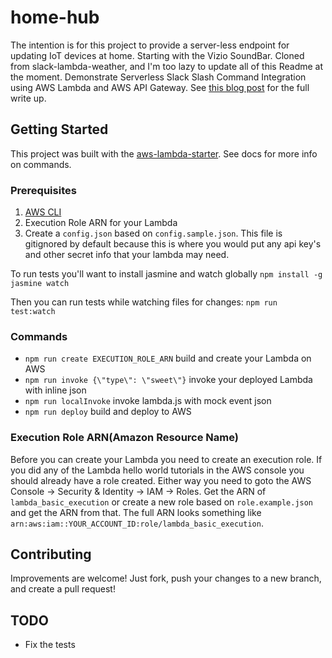 # home-hub
The intention is for this project to provide a server-less endpoint for updating IoT devices at home. Starting with the Vizio SoundBar.
Cloned from slack-lambda-weather, and I'm too lazy to update all of this Readme at the moment.
Demonstrate Serverless Slack Slash Command Integration using AWS Lambda and AWS API Gateway. See [this blog post](http://www.ryanray.me/serverless-slack-integrations) for the full write up.

## Getting Started
This project was built with the [aws-lambda-starter](https://github.com/ryanray/aws-lambda-starter). See docs for more info on commands.

### Prerequisites
1. [AWS CLI](https://aws.amazon.com/cli/)
2. Execution Role ARN for your Lambda
3. Create a `config.json` based on `config.sample.json`. This file is gitignored by default because this is where you would put any api key's and other secret info that your lambda may need.

To run tests you'll want to install jasmine and watch globally
`npm install -g jasmine watch`

Then you can run tests while watching files for changes:
`npm run test:watch`

### Commands
* `npm run create EXECUTION_ROLE_ARN` build and create your Lambda on AWS
* `npm run invoke {\"type\": \"sweet\"}` invoke your deployed Lambda with inline json
* `npm run localInvoke` invoke lambda.js with mock event json
* `npm run deploy` build and deploy to AWS

### Execution Role ARN(Amazon Resource Name)
Before you can create your Lambda you need to create an execution role. If you did any of the Lambda hello world tutorials in the AWS console you should already have a role created. Either way you need to goto the AWS Console -> Security & Identity -> IAM -> Roles. Get the ARN of `lambda_basic_execution` or create a new role based on `role.example.json` and get the ARN from that. The full ARN looks something like `arn:aws:iam::YOUR_ACCOUNT_ID:role/lambda_basic_execution`.

## Contributing
Improvements are welcome! Just fork, push your changes to a new branch, and create a pull request!

## TODO
* Fix the tests
